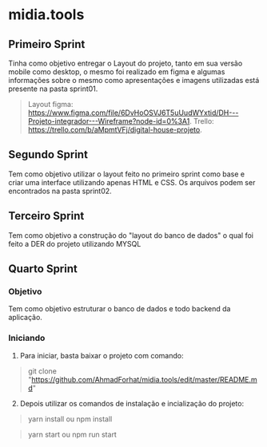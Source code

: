 # midia.tools
## Primeiro Sprint
Tinha como objetivo entregar o Layout do projeto, tanto em sua versão mobile como desktop, o mesmo foi realizado em figma e algumas informações sobre o mesmo como apresentações e imagens utilizadas está presente na pasta sprint01.

> Layout figma: https://www.figma.com/file/6DvHoOSVJ6T5uUudWYxtid/DH---Projeto-integrador---Wireframe?node-id=0%3A1.
> Trello: https://trello.com/b/aMpmtVFj/digital-house-projeto.
## Segundo Sprint
Tem como objetivo utilizar o layout feito no primeiro sprint como base e criar uma interface utilizando apenas HTML e CSS. Os arquivos podem ser encontrados na pasta sprint02.
## Terceiro Sprint
Tem como objetivo a construção do "layout do banco de dados" o qual foi feito a DER do projeto utilizando MYSQL
## Quarto Sprint
### Objetivo
Tem como objetivo estruturar o banco de dados e todo backend da aplicação.
### Iniciando
1. Para iniciar, basta baixar o projeto com comando:

> git clone "https://github.com/AhmadForhat/midia.tools/edit/master/README.md"

2. Depois utilizar os comandos de instalação e incialização do projeto:

> yarn install ou npm install

> yarn start ou npm run start
